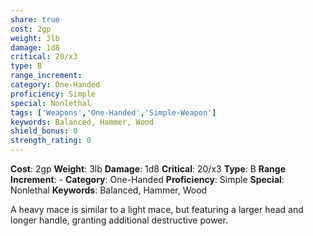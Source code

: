 ```yaml
---
share: true
cost: 2gp
weight: 3lb
damage: 1d8
critical: 20/x3
type: B
range_increment:
category: One-Handed
proficiency: Simple
special: Nonlethal
tags: ['Weapons','One-Handed','Simple-Weapon']
keywords: Balanced, Hammer, Wood
shield_bonus: 0
strength_rating: 0
---
```

**Cost**: 2gp **Weight**: 3lb
**Damage**: 1d8 **Critical**: 20/x3 **Type**: B
**Range Increment**: \-
**Category**: One-Handed **Proficiency**: Simple
**Special**: Nonlethal
**Keywords**: Balanced, Hammer, Wood

A heavy mace is similar to a light mace, but featuring a larger head and longer handle, granting additional destructive power.